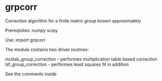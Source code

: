 # grpcorr
Correction algorithm for a finite matrix group known approximately

Prereqisites:
  numpy
  scipy

Use:
  import grpcorr

The module contains two driver routines:

multab_group_correction - performes multiplication table based correction
lsf_group_correction    - performes least squares fit in addition

See the comments inside
